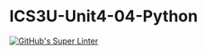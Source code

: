 # ICS3U-Unit4-04-Python

[![GitHub's Super Linter](https://github.com/michael-clermont1/ICS3U-Unit3-04-Python/workflows/GitHub's%20Super%20Linter/badge.svg)](https://github.com/michael-clermont1/ICS3U-Unit3-04-Python/actions)

